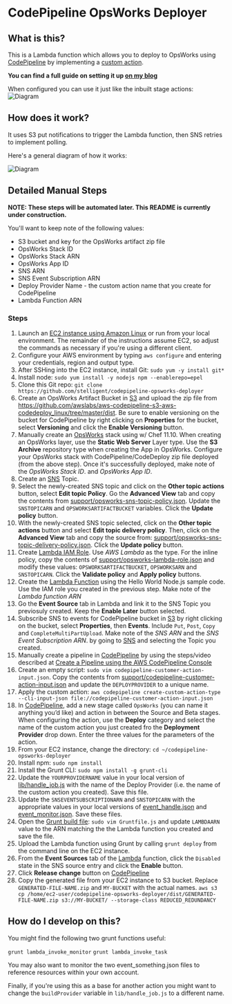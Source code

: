 # CodePipeline OpsWorks Deployer

## What is this?

This is a Lambda function which allows you to deploy to OpsWorks using [CodePipeline](http://aws.amazon.com/codepipeline/) by
implementing a [custom action](http://docs.aws.amazon.com/codepipeline/latest/userguide/how-to-create-custom-action.html).
 
**You can find a full guide on setting it up [on my blog](http://hipsterdevblog.com/blog/2015/07/28/deploying-from-codepipeline-to-opsworks-using-a-custom-action-and-lambda/)**

When configured you can use it just like the inbuilt stage actions: 
![Diagram](http://hipsterdevblog.com/images/posts/opsworks_codepipeline/actionopts.png)
 
## How does it work?

It uses S3 put notifications to trigger the Lambda function, then SNS retries to implement polling.

Here's a general diagram of how it works:

![Diagram](http://hipsterdevblog.com/images/posts/opsworks_codepipeline/codepipelineopsworks-diagram.png)

## Detailed Manual Steps

**NOTE: These steps will be automated later. This README is currently under construction.**

You'll want to keep note of the following values:
* S3 bucket and key for the OpsWorks artifact zip file
* OpsWorks Stack ID
* OpsWorks Stack ARN 
* OpsWorks App ID 
* SNS ARN 
* SNS Event Subscription ARN 
* Deploy Provider Name - the custom action name that you create for CodePipeline 
* Lambda Function ARN 

### Steps

1. Launch an [EC2 instance using Amazon Linux](http://docs.aws.amazon.com/AWSEC2/latest/UserGuide/launching-instance.html) or run from your local environment. The remainder of the instructions assume EC2, so adjust the commands as necessary if you're using a different client. 
1. Configure your AWS environment by typing `aws configure` and entering your credentials, region and output type.
1. After SSHing into the EC2 instance, install Git: `sudo yum -y install git*`
1. Install node: `sudo yum install -y nodejs npm --enablerepo=epel`
1. Clone this Git repo: `git clone https://github.com/stelligent/codepipeline-opsworks-deployer`
1. Create an OpsWorks Artifact Bucket in [S3](https://console.aws.amazon.com/s3/) and upload the zip file from https://github.com/awslabs/aws-codepipeline-s3-aws-codedeploy_linux/tree/master/dist. Be sure to enable versioning on the bucket for CodePipeline by right clicking on **Properties** for the bucket, select **Versioning** and click the **Enable Versioning** button.
1. Manually create an [OpsWorks](https://console.aws.amazon.com/opsworks/) stack using  w/ Chef 11.10. When creating an OpsWorks layer, use the **Static Web Server** Layer type. Use the **S3 Archive** repository type when creating the App in OpsWorks. Configure your OpsWorks stack with CodePipeline/CodeDeploy zip file deployed (from the above step). Once it's successfully deployed, make note of the *OpsWorks Stack ID*. and *OpsWorks App ID*.
1. Create an [SNS](https://console.aws.amazon.com/sns/) Topic. 
1. Select the newly-created SNS topic and click on the **Other topic actions** button, select **Edit topic Policy**. Go the **Advanced View** tab and copy the contents from [support/opsworks-sns-topic-policy.json](https://raw.githubusercontent.com/stelligent/codepipeline-opsworks-deployer/master/support/opsworks-sns-topic-policy.json). Update the `SNSTOPICARN` and `OPSWORKSARTIFACTBUCKET` variables. Click the **Update policy** button.
1. With the newly-created SNS topic selected, click on the **Other topic actions** button and select **Edit topic delivery policy**. Then, click on the **Advanced View** tab and copy the source from: [support/opsworks-sns-topic-delivery-policy.json](https://raw.githubusercontent.com/stelligent/codepipeline-opsworks-deployer/master/support/opsworks-sns-topic-delivery-policy.json). Click the **Update policy** button.
1. Create [Lambda IAM Role](https://console.aws.amazon.com/iam/home#roles). Use *AWS Lambda* as the type. For the inline policy, copy the contents of [support/opsworks-lambda-role.json](https://github.com/stelligent/codepipeline-opsworks-deployer/blob/master/support/opsworks-lambda-role.json) and modify these values: `OPSWORKSARTIFACTBUCKET`, `OPSWORKSARN` and `SNSTOPICARN`. Click the **Validate policy** and **Apply policy** buttons.
1. Create the [Lambda Function](https://console.aws.amazon.com/lambda/) using the Hello World Node.js sample code. Use the IAM role you created in the previous step. Make note of the *Lambda function ARN*
1. Go the **Event Source** tab in Lambda and link it to the SNS Topic you previosuly created. Keep the **Enable Later** button selected.
1. Subscribe SNS to events for CodePipeline bucket in [S3](https://console.aws.amazon.com/s3/) by right clicking on the bucket, select **Properties**, then **Events**. Include `Put`, `Post`, `Copy` and `CompleteMultiPartUpload`. Make note of the *SNS ARN* and the *SNS Event Subscription ARN*. by going to [SNS](https://console.aws.amazon.com/sns/) and selecting the Topic you created.
1. Manually create a pipeline in [CodePipeline](https://console.aws.amazon.com/codepipeline/) by using the steps/video described at [Create a Pipeline using the AWS CodePipeline Console](http://www.stelligent.com/cloud/create-a-pipeline-using-the-aws-codepipeline-console/)
1. Create an empty script: `sudo vim codepipeline-customer-action-input.json`. Copy the contents from [support/codepipeline-customer-action-input.json](https://github.com/stelligent/codepipeline-opsworks-deployer/blob/master/support/codepipeline-customer-action-input.json) and update the `DEPLOYPROVIDER` to a unique name.
1. Apply the custom action: `aws codepipeline create-custom-action-type --cli-input-json file://codepipeline-customer-action-input.json`
1. In [CodePipeline](https://console.aws.amazon.com/codepipeline/), add a new stage called `OpsWorks` (you can name it anything you’d like) and action in between the Source and Beta stages. When configuring the action, use the **Deploy** category and select the name of the custom action you just created fro the **Deployment Provider** drop down. Enter the three values for the parameters of the action. 
1. From your EC2 instance, change the directory: `cd ~/codepipeline-opsworks-deployer`
1. Install npm: `sudo npm install`
1. Install the Grunt CLI: `sudo npm install -g grunt-cli`
1. Update the `YOURPROVIDERNAME` value in your local version of [lib/handle_job.js](https://raw.githubusercontent.com/stelligent/codepipeline-opsworks-deployer/master/lib/handle_job.js) with the name of the Deploy Provider (i.e. the name of the custom action you created). Save this file.
1. Update the `SNSEVENTSUBSCRIPTIONARN` and `SNSTOPICARN` with the appropriate values in your local versions of  [event_handle.json](https://raw.githubusercontent.com/stelligent/codepipeline-opsworks-deployer/master/event_handle.json) and [event_monitor.json](https://raw.githubusercontent.com/stelligent/codepipeline-opsworks-deployer/master/event_monitor.json). Save these files.  
1. Open the [Grunt build file](https://raw.githubusercontent.com/stelligent/codepipeline-opsworks-deployer/master/Gruntfile.js): `sudo vim Gruntfile.js` and update `LAMBDAARN` value to the ARN matching the the Lambda function you created and save the file.
1. Upload the Lambda function using Grunt by calling `grunt deploy` from the command line on the EC2 instance.
1. From the **Event Sources** tab of the [Lambda](https://console.aws.amazon.com/lambda/) function, click the `Disabled` state in the SNS source entry and click the **Enable** button.
1. Click **Release change** button on [CodePipeline](https://console.aws.amazon.com/codepipeline/)
1. Copy the generated file from your EC2 instance to S3 bucket. Replace `GENERATED-FILE-NAME.zip` and `MY-BUCKET` with the actual names.
`aws s3 cp /home/ec2-user/codepipeline-opsworks-deployer/dist/GENERATED-FILE-NAME.zip s3://MY-BUCKET/ --storage-class REDUCED_REDUNDANCY`

## How do I develop on this?

You might find the following two grunt functions useful:

`grunt lambda_invoke_monitor`
`grunt lambda_invoke_task`

You may also want to monitor the two event_something.json files to reference resources within your own account.

Finally, if you're using this as a base for another action you might want to change the `buildProvider` variable in
`lib/handle_job.js` to a different name.
